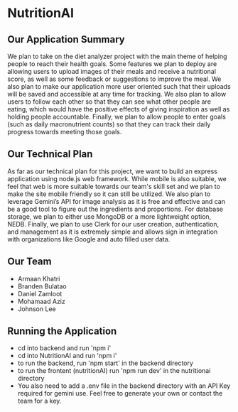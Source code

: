 # NutritionAI
## Our Application Summary
We plan to take on the diet analyzer project with the main theme of helping people to reach their health goals. Some features we plan to deploy are allowing users to upload images of their meals and receive a nutritional score, as well as some feedback or suggestions to improve the meal. We also plan to make our application more user oriented such that their uploads will be saved and accessible at any time for tracking. We also plan to allow users to follow each other so that they can see what other people are eating, which would have the positive effects of giving inspiration as well as holding people accountable. Finally, we plan to allow people to enter goals (such as daily macronutrient counts) so that they can track their daily progress towards meeting those goals.
## Our Technical Plan
As far as our technical plan for this project, we want to build an express application using node.js web framework. While mobile is also suitable, we feel that web is more suitable towards our team's skill set and we plan to make the site mobile friendly so it can still be utilized. We also plan to leverage Gemini’s API for image analysis as it is free and effective and can be a good tool to figure out the ingredients and proportions. For database storage, we plan to either use MongoDB or a more lightweight option, NEDB. Finally, we plan to use Clerk for our user creation, authentication, and management as it is extremely simple and allows sign in integration with organizations like Google and auto filled user data.
## Our Team
- Armaan Khatri
- Branden Bulatao
- Daniel Zamloot
- Mohamaad Aziz
- Johnson Lee
## Running the Application
- cd into backend and run 'npm i'
- cd into NutritionAI and run 'npm i'
- to run the backend, run 'npm start' in the backend directory
- to run the frontent (nutritionAI) run 'npm run dev' in the nutritionai directory
- You also need to add a .env file in the backend directory with an API Key required for gemini use. Feel free to generate your own or contact the team for a key.







